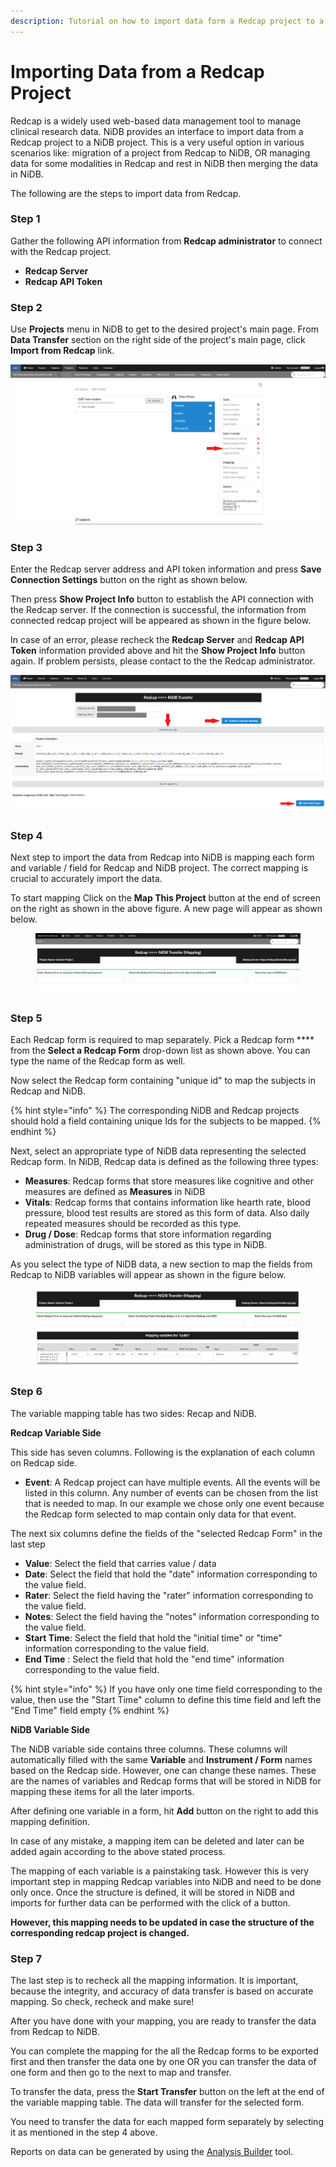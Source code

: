 ```yaml
---
description: Tutorial on how to import data form a Redcap project to a NiDB project
---
```


# Importing Data from a Redcap Project

Redcap is a widely used web-based data management tool to manage clinical research data. NiDB provides an interface to import data from a Redcap project to a NiDB project. This is a very useful option in various scenarios like: migration of a project from Redcap to NiDB, OR managing data for some modalities in Redcap and rest in NiDB then merging the data in NiDB.&#x20;

The following are the steps to import data from Redcap.

### Step 1

Gather the following API information from **Redcap administrator** to connect with the Redcap project.

* **Redcap Server**&#x20;
* **Redcap API Token**

### Step 2

Use **Projects** menu in NiDB to get to the desired project's main page. From **Data Transfer** section on the right side of the project's main page, click **Import from Redcap** link.

![](<../../.gitbook/assets/image (1) (2).png>)

### Step 3

Enter the Redcap server address and API token information and press **Save Connection Settings** button on the right as shown below.

Then press **Show Project Info** button to establish the API connection with the Redcap server. If the connection is successful, the information from connected redcap project will be appeared as shown in the figure below.

In case of an error, please recheck the **Redcap Server** and **Redcap API Token** information provided above and hit the **Show Project Info** button again. If problem persists, please contact to the the Redcap administrator.

![](<../../.gitbook/assets/image (2) (2) (1).png>)

### Step 4

Next step to import the data from Redcap into NiDB is mapping each form and variable / field for Redcap and NiDB project.  The correct mapping is crucial to accurately import the data.

To start mapping Click on the **Map This Project** button at the end of screen on the right as shown in the above figure. A new page will appear as shown below.

<figure><img src="../../.gitbook/assets/RC2NiDB-Step4-1.png" alt=""><figcaption></figcaption></figure>

### Step 5

Each Redcap form is required to map separately. Pick a Redcap form **** from the **Select a Redcap Form** drop-down list as shown above. You can type the name of the Redcap form as well.

Now select the Redcap form containing "unique id" to map the subjects in Redcap and NiDB.&#x20;

{% hint style="info" %}
The corresponding NiDB and Redcap projects should hold a field containing unique Ids for the subjects to be mapped.
{% endhint %}

Next, select an appropriate type of NiDB data representing the selected Redcap form. In NiDB, Redcap data is defined as the following three types:

* **Measures**: Redcap forms that store measures like cognitive and other measures are defined as **Measures** in NiDB
* **Vitals**: Redcap forms that contains information like hearth rate, blood pressure, blood test results are stored as this form of data. Also daily repeated measures should be recorded as this type.
* **Drug / Dose**: Redcap forms that store information regarding administration of drugs, will be stored as this type in NiDB.

As you select the type of NiDB data, a new section to map the fields from Redcap to NiDB variables will appear as shown in the figure below.

<figure><img src="../../.gitbook/assets/RC2NiDB-Step5.png" alt=""><figcaption></figcaption></figure>

### Step 6

The variable mapping table has two sides: Recap and NiDB.

**Redcap Variable Side**

This side has seven columns. Following is the explanation of each column on Redcap side.

* **Event**: A Redcap project can have multiple events. All the events will be listed in this column. Any number of events can be chosen from the list that is needed to map. In our example we chose only one event because the Redcap form selected to map contain only data for that event.

The next six columns define the fields of the "selected Redcap Form" in the last step

* **Value**: Select the field that carries value / data
* **Date**: Select the field that hold the "date" information corresponding to the value field.
* **Rater**: Select the field having the "rater" information corresponding to the value field.
* **Notes**: Select the field having the "notes" information corresponding to the value field.
* **Start Time**: Select the field that hold the "initial time" or "time" information corresponding to the value field.
* **End Time** : Select the field that hold the "end time" information corresponding to the value field.

{% hint style="info" %}
If you have only one time field corresponding to the value, then use the "Start Time" column to define this time field and left the "End Time" field empty
{% endhint %}



**NiDB Variable Side**

The NiDB variable side contains three columns. These columns will automatically filled with the same **Variable** and **Instrument / Form** names based on the Redcap side. However, one can change these names. These are the names of variables and Redcap forms that will be stored in NiDB for mapping these items for all the later imports.

After defining one variable in a form, hit **Add** button on the right to add this mapping definition.

In case of any mistake, a mapping item can be deleted and later can be added again according to the above stated process.

The mapping of each variable is a painstaking task. However this is very important step in mapping Redcap variables into NiDB and need to be done only once. Once the structure is defined, it will be stored in NiDB and imports for further data can be performed with the click of a button.

**However, this mapping needs to be updated in case the structure of the corresponding redcap project is changed.**

### Step 7

The last step is to recheck all the mapping information. It is important, because the integrity, and accuracy of data transfer is based on accurate mapping. So check, recheck and make sure!

After you have done with your mapping, you are ready to transfer the data from Redcap to NiDB.

You can complete the mapping for the all the Redcap forms to be exported first and then transfer the data one by one OR you can transfer the data of one form and then go to the next to map and transfer.

To transfer the data, press the **Start Transfer** button on the left at the end of the variable mapping table. The data will transfer for the selected form.

You need to transfer the data for each mapped form separately by selecting it as mentioned in the step 4 above.

Reports on data can be generated by using the [Analysis Builder](../analysis-builder.md) tool.
